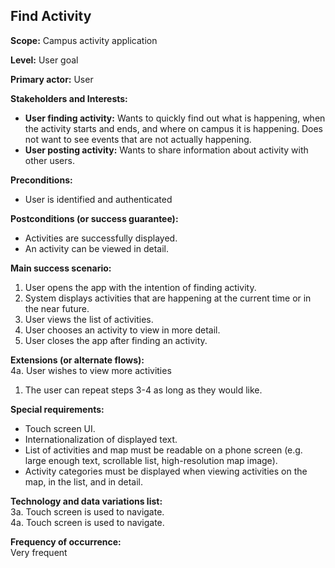 ## Find Activity
**Scope:** Campus activity application  

**Level:** User goal  

**Primary actor:** User  

**Stakeholders and Interests:**  
- **User finding activity:** Wants to quickly find out what is happening, when the activity starts and ends, and where on campus it is happening. Does not want to see events that are not actually happening.  
- **User posting activity:** Wants to share information about activity with other users.  

**Preconditions:**  
- User is identified and authenticated  

**Postconditions (or success guarantee):**  
- Activities are successfully displayed.  
- An activity can be viewed in detail.
 
**Main success scenario:**  
1. User opens the app with the intention of finding activity.  
2. System displays activities that are happening at the current time or in the near future.  
3. User views the list of activities.  
4. User chooses an activity to view in more detail.  
5. User closes the app after finding an activity.  

**Extensions (or alternate flows):**  
4a. User wishes to view more activities  
1. The user can repeat steps 3-4 as long as they would like.  

**Special requirements:**  
- Touch screen UI.  
- Internationalization of displayed text.  
- List of activities and map must be readable on a phone screen (e.g. large enough text, scrollable list, high-resolution map image).  
- Activity categories must be displayed when viewing activities on the map, in the list, and in detail.  

**Technology and data variations list:**  
3a. Touch screen is used to navigate.  
4a. Touch screen is used to navigate.  

**Frequency of occurrence:**  
Very frequent